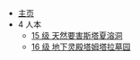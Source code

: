 <!-- docs/_sidebar.md -->

-   [主页](/)
-   4 人本
    -   [15 级 天然要害斯塔夏溶洞](duty_4/天然要害斯塔夏溶洞.md)
    -   [16 级 地下灵殿塔姆塔拉墓园](duty_4/地下灵殿塔姆塔拉墓园.md)
